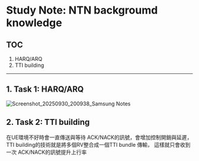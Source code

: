 # Study Note: NTN backgroumd knowledge

## TOC
1. HARQ/ARQ
2. TTI building

---

## 1. Task 1: HARQ/ARQ
  ![Screenshot_20250930_200938_Samsung Notes](https://github.com/user-attachments/assets/e802406d-474d-4884-af05-803a3b6fd688)

## 2. Task 2: TTI building
  在UE環境不好時會一直傳送與等待 ACK/NACK的訊號，會增加控制開銷與延遲，TTI building的技術就是將多個RV整合成一個TTI bundle 傳輸，
  這樣就只會收到一次 ACK/NACK的訊號提升上行率
